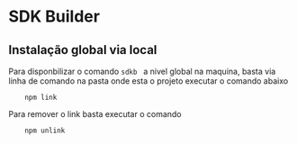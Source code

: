 # SDK Builder

## Instalação global via local

Para disponbilizar o comando `sdkb ` a nivel global na maquina, basta via linha de comando na pasta onde esta o projeto executar o comando abaixo

```
    npm link
```

Para remover o link basta executar o comando

```
    npm unlink
```